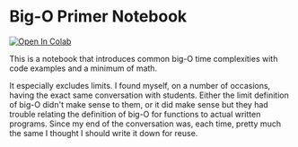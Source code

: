 # Big-O Primer Notebook

[![Open In Colab](https://colab.research.google.com/assets/colab-badge.svg)](https://colab.research.google.com/github/SandersAaronD/Big-O-Primer-Notebook/blob/master/Big_O_Primer.ipynb)

This is a notebook that introduces common big-O time complexities with code examples and a minimum of math.

It especially excludes limits. I found myself, on a number of occasions, having the exact same conversation with students. Either the limit definition of big-O didn't make sense to them, or it did make sense but they had trouble relating the definition of big-O for functions to actual written programs. Since my end of the conversation was, each time, pretty much the same I thought I should write it down for reuse.
